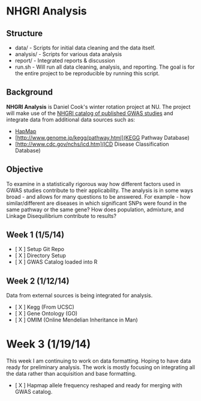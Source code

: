 # NHGRI Analysis
## Structure

* data/ - Scripts for initial data cleaning and the data itself.
* analysis/ - Scripts for various data analysis
* report/ - Integrated reports & discussion
* run.sh - Will run all data cleaning, analysis, and reporting. The goal is for the entire project to be reproducible by running this script.

## Background
__NHGRI Analysis__ is Daniel Cook's winter rotation project at NU. The project will make use of the [NHGRI catalog of published GWAS studies](http://www.genome.gov/26525384) and integrate data from additional data sources such as:

* [HapMap](http://www.hapmap.org)
* [http://www.genome.jp/kegg/pathway.html](KEGG Pathway Database)
* [http://www.cdc.gov/nchs/icd.htm](ICD Disease Classification Database)

## Objective
To examine in a statistically rigorous way how different factors used in GWAS studies contribute to their applicability. The analysis is in some ways broad - and allows for many questions to be answered. For example - how similar/different are diseases in which significant SNPs were found in the same pathway or the same gene? How does population, admixture, and Linkage Disequilibrium contribute to results? 

## Week 1 (1/5/14)
* [ X ] Setup Git Repo
* [ X ] Directory Setup
* [ X ] GWAS Catalog loaded into R

## Week 2 (1/12/14)

Data from external sources is being integrated for analysis.

* [ X ] Kegg (From UCSC)
* [ X ] Gene Ontology (GO)
* [ X ] OMIM (Online Mendelian Inheritance in Man)

# Week 3 (1/19/14)

This week I am continuing to work on data formatting. Hoping to have data ready for preliminary analysis. The work
is mostly focusing on integrating all the data rather than acquisition and base formatting.

* [ X ] Hapmap allele frequency reshaped and ready for merging with GWAS catalog.